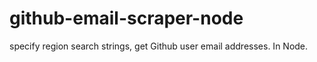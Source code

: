 # github-email-scraper-node
specify region search strings, get Github user email addresses. In Node.
